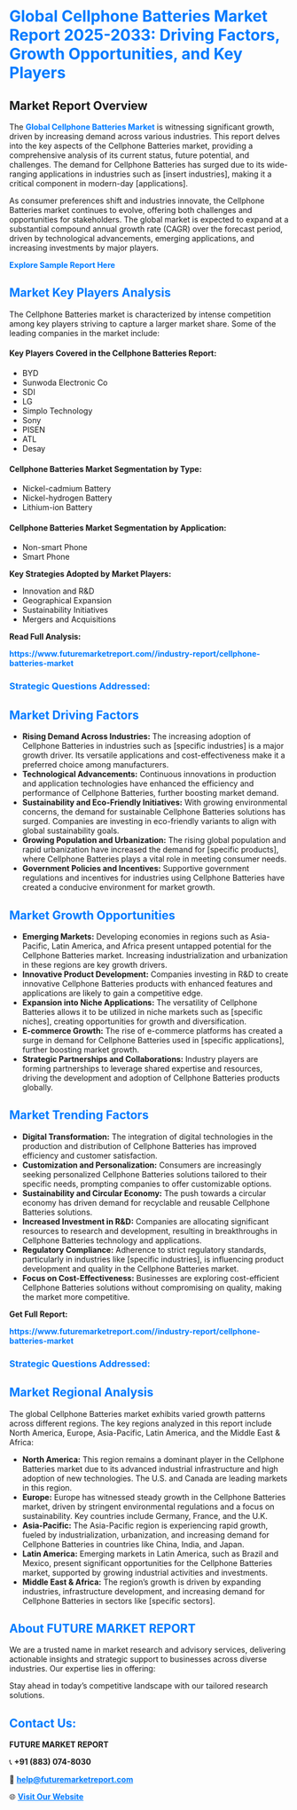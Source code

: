 <h1 style="color: #007BFF;">Global Cellphone Batteries Market Report 2025-2033: Driving Factors, Growth Opportunities, and Key Players</h1>

<section id="overview">
<h2>Market Report Overview</h2>
<p>The <a href="https://www.futuremarketreport.com//industry-report/cellphone-batteries-market" style="color: #007BFF; text-decoration: none;"><strong>Global Cellphone Batteries Market</strong></a> is witnessing significant growth, driven by increasing demand across various industries. This report delves into the key aspects of the Cellphone Batteries market, providing a comprehensive analysis of its current status, future potential, and challenges. The demand for Cellphone Batteries has surged due to its wide-ranging applications in industries such as [insert industries], making it a critical component in modern-day [applications].</p>
<p>As consumer preferences shift and industries innovate, the Cellphone Batteries market continues to evolve, offering both challenges and opportunities for stakeholders. The global market is expected to expand at a substantial compound annual growth rate (CAGR) over the forecast period, driven by technological advancements, emerging applications, and increasing investments by major players.</p>
</section>

<section id="overview">
<p><a href="https://www.futuremarketreport.com//request-sample/reportId=81638" style="color: #007BFF; text-decoration: none;"><strong>Explore Sample Report Here</strong></a></p>
</section>

<section id="key-players">
<h2 style="color: #007BFF;">Market Key Players Analysis</h2>
<p>The Cellphone Batteries market is characterized by intense competition among key players striving to capture a larger market share. Some of the leading companies in the market include:</p>
<h4>Key Players Covered in the Cellphone Batteries Report:</h4>
<ul><li>BYD</li><li>Sunwoda Electronic Co</li><li>SDI</li><li>LG</li><li>Simplo Technology</li><li>Sony</li><li>PISEN</li><li>ATL</li><li>Desay</li></ul>
<h4>Cellphone Batteries Market Segmentation by Type:</h4>
<ul><li>Nickel-cadmium Battery</li><li>Nickel-hydrogen Battery</li><li>Lithium-ion Battery</li></ul>

<h4>Cellphone Batteries Market Segmentation by Application:</h4>
<ul><li>Non-smart Phone</li><li>Smart Phone</li></ul>
<p><strong>Key Strategies Adopted by Market Players:</strong></p>
<ul>
<li>Innovation and R&D</li>
<li>Geographical Expansion</li>
<li>Sustainability Initiatives</li>
<li>Mergers and Acquisitions</li>
</ul>
</section>

<section>
<p><strong>Read Full Analysis: </strong></p><a href="https://www.futuremarketreport.com//industry-report/cellphone-batteries-market" style="color: #007BFF; text-decoration: none;"><strong>https://www.futuremarketreport.com//industry-report/cellphone-batteries-market</strong></a>
<h3 style="color: #007BFF;">Strategic Questions Addressed:</h3>
</section>

<section id="driving-factors">
<h2 style="color: #007BFF;">Market Driving Factors</h2>
<ul>
<li><strong>Rising Demand Across Industries:</strong> The increasing adoption of Cellphone Batteries in industries such as [specific industries] is a major growth driver. Its versatile applications and cost-effectiveness make it a preferred choice among manufacturers.</li>
<li><strong>Technological Advancements:</strong> Continuous innovations in production and application technologies have enhanced the efficiency and performance of Cellphone Batteries, further boosting market demand.</li>
<li><strong>Sustainability and Eco-Friendly Initiatives:</strong> With growing environmental concerns, the demand for sustainable Cellphone Batteries solutions has surged. Companies are investing in eco-friendly variants to align with global sustainability goals.</li>
<li><strong>Growing Population and Urbanization:</strong> The rising global population and rapid urbanization have increased the demand for [specific products], where Cellphone Batteries plays a vital role in meeting consumer needs.</li>
<li><strong>Government Policies and Incentives:</strong> Supportive government regulations and incentives for industries using Cellphone Batteries have created a conducive environment for market growth.</li>
</ul>
</section>

<section id="growth-opportunities">
<h2 style="color: #007BFF;">Market Growth Opportunities</h2>
<ul>
<li><strong>Emerging Markets:</strong> Developing economies in regions such as Asia-Pacific, Latin America, and Africa present untapped potential for the Cellphone Batteries market. Increasing industrialization and urbanization in these regions are key growth drivers.</li>
<li><strong>Innovative Product Development:</strong> Companies investing in R&D to create innovative Cellphone Batteries products with enhanced features and applications are likely to gain a competitive edge.</li>
<li><strong>Expansion into Niche Applications:</strong> The versatility of Cellphone Batteries allows it to be utilized in niche markets such as [specific niches], creating opportunities for growth and diversification.</li>
<li><strong>E-commerce Growth:</strong> The rise of e-commerce platforms has created a surge in demand for Cellphone Batteries used in [specific applications], further boosting market growth.</li>
<li><strong>Strategic Partnerships and Collaborations:</strong> Industry players are forming partnerships to leverage shared expertise and resources, driving the development and adoption of Cellphone Batteries products globally.</li>
</ul>
</section>

<section id="trending-factors">
<h2 style="color: #007BFF;">Market Trending Factors</h2>
<ul>
<li><strong>Digital Transformation:</strong> The integration of digital technologies in the production and distribution of Cellphone Batteries has improved efficiency and customer satisfaction.</li>
<li><strong>Customization and Personalization:</strong> Consumers are increasingly seeking personalized Cellphone Batteries solutions tailored to their specific needs, prompting companies to offer customizable options.</li>
<li><strong>Sustainability and Circular Economy:</strong> The push towards a circular economy has driven demand for recyclable and reusable Cellphone Batteries solutions.</li>
<li><strong>Increased Investment in R&D:</strong> Companies are allocating significant resources to research and development, resulting in breakthroughs in Cellphone Batteries technology and applications.</li>
<li><strong>Regulatory Compliance:</strong> Adherence to strict regulatory standards, particularly in industries like [specific industries], is influencing product development and quality in the Cellphone Batteries market.</li>
<li><strong>Focus on Cost-Effectiveness:</strong> Businesses are exploring cost-efficient Cellphone Batteries solutions without compromising on quality, making the market more competitive.</li>
</ul>
</section>

<section>
<p><strong>Get Full Report: </strong></p><a href="https://www.futuremarketreport.com//industry-report/cellphone-batteries-market" style="color: #007BFF; text-decoration: none;"><strong>https://www.futuremarketreport.com//industry-report/cellphone-batteries-market</strong></a>
<h3 style="color: #007BFF;">Strategic Questions Addressed:</h3>
</section>


<section id="regional-analysis">
<h2 style="color: #007BFF;">Market Regional Analysis</h2>
<p>The global Cellphone Batteries market exhibits varied growth patterns across different regions. The key regions analyzed in this report include North America, Europe, Asia-Pacific, Latin America, and the Middle East & Africa:</p>
<ul>
<li><strong>North America:</strong> This region remains a dominant player in the Cellphone Batteries market due to its advanced industrial infrastructure and high adoption of new technologies. The U.S. and Canada are leading markets in this region.</li>
<li><strong>Europe:</strong> Europe has witnessed steady growth in the Cellphone Batteries market, driven by stringent environmental regulations and a focus on sustainability. Key countries include Germany, France, and the U.K.</li>
<li><strong>Asia-Pacific:</strong> The Asia-Pacific region is experiencing rapid growth, fueled by industrialization, urbanization, and increasing demand for Cellphone Batteries in countries like China, India, and Japan.</li>
<li><strong>Latin America:</strong> Emerging markets in Latin America, such as Brazil and Mexico, present significant opportunities for the Cellphone Batteries market, supported by growing industrial activities and investments.</li>
<li><strong>Middle East & Africa:</strong> The region’s growth is driven by expanding industries, infrastructure development, and increasing demand for Cellphone Batteries in sectors like [specific sectors].</li>
</ul>
</section>

<footer>
<h2 style="color: #007BFF;">About FUTURE MARKET REPORT</h2>
<p>We are a trusted name in market research and advisory services, delivering actionable insights and strategic support to businesses across diverse industries. Our expertise lies in offering:</p>

<p>Stay ahead in today’s competitive landscape with our tailored research solutions.</p>

<h2 style="color: #007BFF;">Contact Us:</h2>
<p><strong>FUTURE MARKET REPORT</strong></p>
<p>📞 <strong>+91 (883) 074-8030</strong></p>
<p>📧 <strong><a href="mailto:help@futuremarketreport.com" style="color: #007BFF;">help@futuremarketreport.com</a></strong></p>
<p>🌐 <strong><a href="https://www.futuremarketreport.com/" style="color: #007BFF;">Visit Our Website</a></strong></p>
</footer>